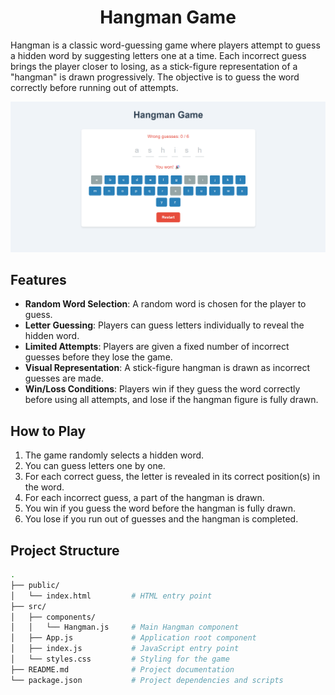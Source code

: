 <h1 align="center">Hangman Game</h1>


Hangman is a classic word-guessing game where players attempt to guess a hidden word by suggesting letters one at a time. Each incorrect guess brings the player closer to losing, as a stick-figure representation of a "hangman" is drawn progressively. The objective is to guess the word correctly before running out of attempts.


![Home Page](https://github.com/ashish8513/React-Hangman-Game/blob/main/image.png)
## Features

- **Random Word Selection**: A random word is chosen for the player to guess.
- **Letter Guessing**: Players can guess letters individually to reveal the hidden word.
- **Limited Attempts**: Players are given a fixed number of incorrect guesses before they lose the game.
- **Visual Representation**: A stick-figure hangman is drawn as incorrect guesses are made.
- **Win/Loss Conditions**: Players win if they guess the word correctly before using all attempts, and lose if the hangman figure is fully drawn.

## How to Play

1. The game randomly selects a hidden word.
2. You can guess letters one by one.
3. For each correct guess, the letter is revealed in its correct position(s) in the word.
4. For each incorrect guess, a part of the hangman is drawn.
5. You win if you guess the word before the hangman is fully drawn.
6. You lose if you run out of guesses and the hangman is completed.

## Project Structure

```bash
.
├── public/
│   └── index.html         # HTML entry point
├── src/
│   ├── components/
│   │   └── Hangman.js     # Main Hangman component
│   ├── App.js             # Application root component
│   ├── index.js           # JavaScript entry point
│   └── styles.css         # Styling for the game
├── README.md              # Project documentation
└── package.json           # Project dependencies and scripts
